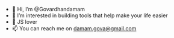 - 👋 Hi, I’m @Govardhandamam
- 👀 I’m interested in building tools that help make your life easier
- 💞️ JS lover
- 📫 You can reach me on [damam.gova@gmail.com](mailto:damam.gova@gmail.com)

<!---
Govardhandamam/Govardhandamam is a ✨ special ✨ repository because its `README.md` (this file) appears on your GitHub profile.
You can click the Preview link to take a look at your changes.
--->
